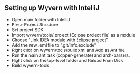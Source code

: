 ## Setting up Wyvern with IntelliJ

 - Open main folder with IntelliJ
 - File > Project Structure
 - Set project SDK
 - Import wyvern/tools/.project (Eclipse project file) as a module
 - Choose "Link IDEA module with Eclipse project"
 - Add the new .eml file to ".git/info/exclude"
 - Right click on wyvern/tools/build.xml and Add as Ant file.
 - Run the main ant task (copper-generate) and arch-parsers.
 - Right click on the top-level folder and Reload From Disk
 - Build wyvern-tools

